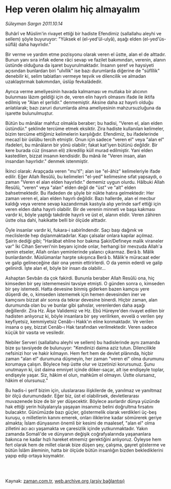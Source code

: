 # Hep veren olalım hiç almayalım

*Süleyman Sargın 2011.10.14*

<td class="columnist-detail">
<p>Buhârî ve Müslim'in rivayet ettiği bir hadiste Efendimiz (sallallahu aleyhi ve sellem) şöyle buyuruyor: "Yüksek el (el-yed'ül-ulyâ), aşağı elden (el-yed'üs-süflâ) daha hayırlıdır."</p>
<p>
<div id="haberMetinDiv">
<p>Bir verme ve yardım etme pozisyonu olarak veren el üstte, alan el de alttadır. Bunun yanı sıra infak edene râci sevap ve fazilet bakımından, verenin, alanın üstünde olduğuna da işaret buyurulmaktadır. İnsanın şeref ve haysiyeti açısından bunlardan biri "ulvîlik" ise bazı durumlarda diğerine de "süflîlik" denebilir ki, selim tabiatları vermeye teşvik ve dilencilik ve almadan uzaklaştırmak bakımından, üslûp fevkalâdedir.
<p>Ayrıca verme ameliyesinin havada kalmaması ve mutlaka bir alıcının bulunması lâzım geldiği için de, veren elin hayırlı olmasını ifade ile iktifa edilmiş ve "Alan el şerlidir." denmemiştir. Aksine daha az hayırlı olduğu anlatılarak; bazı zaruri durumlarda alma ameliyesinin mahzursuzluğuna da işarette bulunulmuştur.
<p>Bütün bu mânâlar mahfuz olmakla beraber; bu hadisi, "Veren el, alan elden üstündür." şeklinde tercüme etmek eksiktir. Zira hadiste kullanılan kelimeler, bizim tercüme ettiğimiz kelimelerin karşılığıdır. Efendimiz, bu ifadelerinde mecazî bir üslûbu tercih etmiştir. Onun için sadece "veren el" veya "alan el" ifadeleri, bu mânâların bir yönü olabilir; fakat kat'iyen bütünü değildir. Bir kere burada cüz (insanın eli) zikredilip küll murad edilmiştir. Yani elden kastedilen, bizzat insanın kendisidir. Bu mânâ ile "Veren insan, alan insandan hayırlıdır." denmek istenmiştir.
<p>İkinci olarak: Arapçada veren "mu'tî"; alan ise "el-âhiz" kelimeleriyle ifade edilir. Eğer Allah Resûlü, bu kelimeleri "el-yed" kelimesine sıfat yapsaydı, o zaman "Veren el alan elden hayırlıdır." dememiz uygun olurdu. Hâlbuki Allah Resûlü, "veren" veya "alan" elden değil de "üst" ve "alt" elden bahsetmektedir. Bu ifadeden de şöyle bir nükte hatıra gelmektedir: Her zaman veren el, alan elden hayırlı değildir. Bazı hallerde, alan el mecbur kaldığı veya verene sevap kazandırmak kastıyla alıp yerinde sarf ettiği için veren elden daha hayırlı olabilir. Bir de verenin minneti ve başa kakması vardır ki, böyle yaptığı takdirde hayırlı ve üst el, alanın elidir. Veren zâhiren üstte olsa dahi, hakikatte belli bir ölçüde alttadır.
<p>Öyle insanlar vardır ki, fukara-i sabirîndendir. Saçı başı dağınık ve meclislerde hep dışlanmaktadırlar. Kapı çalsalar onlara kapılar açılmaz. Şairin dediği gibi; "Harâbat ehline hor bakma Şakir/Defineye malik viraneler var" İki Cihan Serveri'nin beyanı içinde onlar, herhangi bir mevzuda Allah'a yemin etseler, Allah onları yeminlerinde yalancı çıkarmaz. Berâ b. Mâlik bunlardandır. Müslümanlar harpte sıkışınca Berâ b. Mâlik'e müracaat eder ve galip gelineceğine dair ona yemin ettirirlerdi. O da yemin ederdi ve galip gelinirdi. İşte alan el, böyle bir insan da olabilir...
<p>Ashaptan Sevbân da çok fakirdi. Bununla beraber Allah Resûlü ona, hiç kimseden bir şey istememesini tavsiye etmişti. O günden sonra o, kimseden bir şey istemedi. Hatta devesine binmiş giderken bazen kamçısı yere düşerdi de, o, kimseden istememek için hemen devesinden iner ve kamçısını bizzat alır sonra da tekrar devesine binerdi. Hiçbir zaman, alan durumunda olan bu ve bunlar gibi şahıslar, verenlerden daha aşağı değillerdir. Zira Hz. Âişe Validemiz ve Hz. Ebû Hüreyre'den rivayet edilen bir hadisten anlıyoruz ki, böyle insanlara bir şey verilirken, evvelâ o verilen şey keyfiyetsiz, kemmiyetsiz Cenâb-ı Hakk'ın eline konmaktadır. Ve verilen insana o şey, bizzat Cenâb-ı Hak tarafından verilmektedir. Veren sadece küçük bir vasıta ve vesiledir.
<p>Nebiler Serveri (sallallahu aleyhi ve sellem) bu hadislerinde aynı zamanda bize şu tavsiyede de bulunuyor: "Kendinizi daima aziz tutun. Dilencilikle nefsinizi hor ve hakir kılmayın. Hem fert hem de devlet plânında, hiçbir zaman "alan el" durumuna düşmeyin, her zaman "veren el" olma durumunu korumaya çalışın. Böylece hep üstte olur ve izzetinizi korursunuz. Şunu unutmayın ki, üst daima emniyet içinde döker-saçar, alt ise endişeyle toplar, endişeyle yaşar. Siz, hâkim el olun, mahkûm el olmayın. Üstte olursanız, hâkim el olursunuz."
<p>Bu hadis-i şerif bizim için, uluslararası ilişkilerde de, yanılmaz ve yanıltmaz bir ölçü durumundadır. Eğer biz, üst el olabilirsek, devletlerarası muvazenede bize de bir yer düşecektir. Böylece asırlardır dünya yüzünde hak ettiği yerin hülyalarıyla yaşayan insanımız belini doğrultma fırsatını bulacaktır. Günümüzde bazı güçler, göstermelik olarak verdikleri üç-beş kuruşu, o milletlerin kanını emerek, onları iliklerine kadar sömürerek geriye almakta; İslam dünyasının önemli bir kesimi de maalesef, "alan el" olma zilletini acı acı yaşamakta ve çaresizlik içinde yutkunmaktadır. Yakın zamanda Somali'de ve dünyanın değişik coğrafyalarında yaşananlara bakınca ne kadar hızlı hareket etmemiz gerektiğini anlıyoruz. Öyleyse hem fert olarak hem de millet olarak bize düşen şey, çalışma, gayret gösterme ve bütün İslâm âleminin, hatta bir ölçüde bütün insanlığın bizden beklediklerini yapıp edip ortaya koymaktır. </p></p></p></p></p></p></p></p></div>
</p>


<p><br>
		 </br></p></td>

Kaynak: [zaman.com.tr](http://zaman.com.tr/yazar.do?yazino=1190145), [web.archive.org (arşiv bağlantısı)](http://web.archive.org/web/20111225211317/http://zaman.com.tr:80/yazar.do?yazino=1190145)
